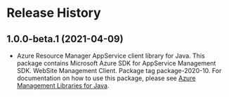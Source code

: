 # Release History

## 1.0.0-beta.1 (2021-04-09)

- Azure Resource Manager AppService client library for Java. This package contains Microsoft Azure SDK for AppService Management SDK. WebSite Management Client. Package tag package-2020-10. For documentation on how to use this package, please see [Azure Management Libraries for Java](https://aka.ms/azsdk/java/mgmt).
